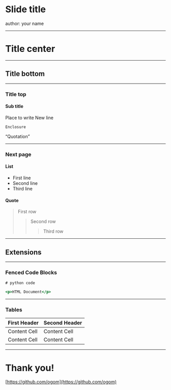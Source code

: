 Slide title
===========

author: your name

---

Title center
============

---

Title bottom
------------

---

### Title top

#### Sub title

Place to write
New line

    Enclosure

<q>Quotation</q>

---

### Next page

#### List
* First line
* Second line
* Third  line

#### Quote
> First row
>> Second row
>>> Third row

---

Extensions
----------

---

### Fenced Code Blocks

~~~~{.python}
# python code
~~~~

~~~~.html
<p>HTML Document</p>
~~~~

---

### Tables

First Header  | Second Header
------------- | -------------
Content Cell  | Content Cell
Content Cell  | Content Cell

---

Thank you!
==========

[https://github.com/ogom](https://github.com/ogom)
